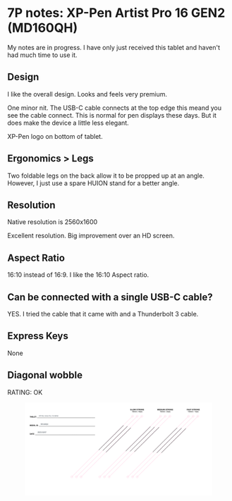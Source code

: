 # 7P notes: XP-Pen Artist Pro 16 GEN2 (MD160QH)

My notes are in progress. I have only just received this tablet and haven't had much time to use it.

## **Design**

I like the overall design. Looks and feels very premium.

One minor nit. The USB-C cable connects at the top edge this meand you see the cable connect. This is normal for pen displays these days. But it does make the device a little less elegant.

XP-Pen logo on bottom of tablet.&#x20;

## **Ergonomics > Legs**

Two foldable legs on the back allow it to be propped up at an angle. However, I just use a spare HUION stand for a better angle.

## **Resolution**

Native resolution is 2560x1600

Excellent resolution. Big improvement over an HD screen.

## **Aspect Ratio**

16:10 instead of 16:9. I like the 16:10 Aspect ratio.&#x20;

## **Can be connected with a single USB-C cable?**

YES. I tried the cable that it came with and a Thunderbolt 3 cable.

## **Express Keys**

None

## **Diagonal wobble**

RATING: OK

<figure><img src="../../../.gitbook/assets/XP-Pen Artist Pro 16 GEN2 (MD160QH) (2).png" alt=""><figcaption></figcaption></figure>

